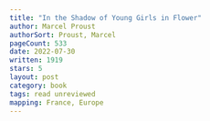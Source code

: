```yaml
---
title: "In the Shadow of Young Girls in Flower"
author: Marcel Proust
authorSort: Proust, Marcel
pageCount: 533
date: 2022-07-30
written: 1919
stars: 5
layout: post
category: book
tags: read unreviewed
mapping: France, Europe
---
```

